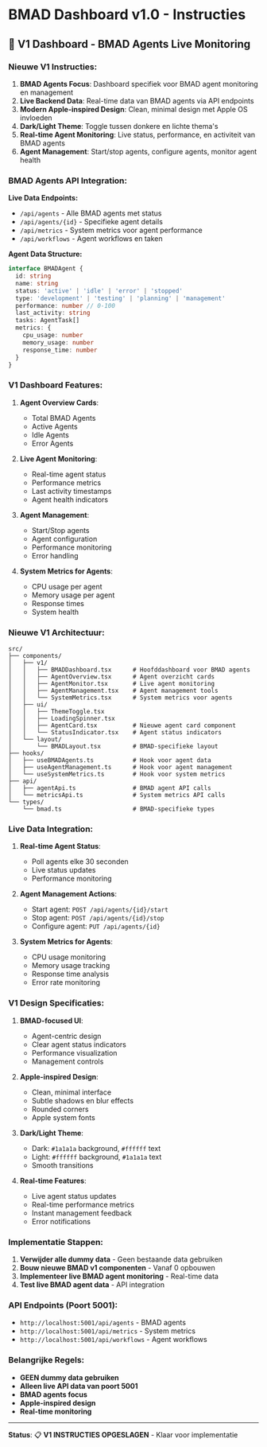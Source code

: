 # BMAD Dashboard v1.0 - Instructies

## 🎯 V1 Dashboard - BMAD Agents Live Monitoring

### **Nieuwe V1 Instructies:**

1. **BMAD Agents Focus**: Dashboard specifiek voor BMAD agent monitoring en management
2. **Live Backend Data**: Real-time data van BMAD agents via API endpoints
3. **Modern Apple-inspired Design**: Clean, minimal design met Apple OS invloeden
4. **Dark/Light Theme**: Toggle tussen donkere en lichte thema's
5. **Real-time Agent Monitoring**: Live status, performance, en activiteit van BMAD agents
6. **Agent Management**: Start/stop agents, configure agents, monitor agent health

### **BMAD Agents API Integration:**

**Live Data Endpoints:**
- `/api/agents` - Alle BMAD agents met status
- `/api/agents/{id}` - Specifieke agent details
- `/api/metrics` - System metrics voor agent performance
- `/api/workflows` - Agent workflows en taken

**Agent Data Structure:**
```typescript
interface BMADAgent {
  id: string
  name: string
  status: 'active' | 'idle' | 'error' | 'stopped'
  type: 'development' | 'testing' | 'planning' | 'management'
  performance: number // 0-100
  last_activity: string
  tasks: AgentTask[]
  metrics: {
    cpu_usage: number
    memory_usage: number
    response_time: number
  }
}
```

### **V1 Dashboard Features:**

1. **Agent Overview Cards**:
   - Total BMAD Agents
   - Active Agents
   - Idle Agents
   - Error Agents

2. **Live Agent Monitoring**:
   - Real-time agent status
   - Performance metrics
   - Last activity timestamps
   - Agent health indicators

3. **Agent Management**:
   - Start/Stop agents
   - Agent configuration
   - Performance monitoring
   - Error handling

4. **System Metrics for Agents**:
   - CPU usage per agent
   - Memory usage per agent
   - Response times
   - System health

### **Nieuwe V1 Architectuur:**

```
src/
├── components/
│   ├── v1/
│   │   ├── BMADDashboard.tsx      # Hoofddashboard voor BMAD agents
│   │   ├── AgentOverview.tsx      # Agent overzicht cards
│   │   ├── AgentMonitor.tsx       # Live agent monitoring
│   │   ├── AgentManagement.tsx    # Agent management tools
│   │   └── SystemMetrics.tsx      # System metrics voor agents
│   ├── ui/
│   │   ├── ThemeToggle.tsx
│   │   ├── LoadingSpinner.tsx
│   │   ├── AgentCard.tsx          # Nieuwe agent card component
│   │   └── StatusIndicator.tsx    # Agent status indicators
│   └── layout/
│       └── BMADLayout.tsx         # BMAD-specifieke layout
├── hooks/
│   ├── useBMADAgents.ts           # Hook voor agent data
│   ├── useAgentManagement.ts      # Hook voor agent management
│   └── useSystemMetrics.ts        # Hook voor system metrics
├── api/
│   ├── agentApi.ts                # BMAD agent API calls
│   └── metricsApi.ts              # System metrics API calls
└── types/
    └── bmad.ts                    # BMAD-specifieke types
```

### **Live Data Integration:**

1. **Real-time Agent Status**:
   - Poll agents elke 30 seconden
   - Live status updates
   - Performance monitoring

2. **Agent Management Actions**:
   - Start agent: `POST /api/agents/{id}/start`
   - Stop agent: `POST /api/agents/{id}/stop`
   - Configure agent: `PUT /api/agents/{id}`

3. **System Metrics for Agents**:
   - CPU usage monitoring
   - Memory usage tracking
   - Response time analysis
   - Error rate monitoring

### **V1 Design Specificaties:**

1. **BMAD-focused UI**:
   - Agent-centric design
   - Clear agent status indicators
   - Performance visualization
   - Management controls

2. **Apple-inspired Design**:
   - Clean, minimal interface
   - Subtle shadows en blur effects
   - Rounded corners
   - Apple system fonts

3. **Dark/Light Theme**:
   - Dark: `#1a1a1a` background, `#ffffff` text
   - Light: `#ffffff` background, `#1a1a1a` text
   - Smooth transitions

4. **Real-time Features**:
   - Live agent status updates
   - Real-time performance metrics
   - Instant management feedback
   - Error notifications

### **Implementatie Stappen:**

1. **Verwijder alle dummy data** - Geen bestaande data gebruiken
2. **Bouw nieuwe BMAD v1 componenten** - Vanaf 0 opbouwen
3. **Implementeer live BMAD agent monitoring** - Real-time data
4. **Test live BMAD agent data** - API integration

### **API Endpoints (Poort 5001):**
- `http://localhost:5001/api/agents` - BMAD agents
- `http://localhost:5001/api/metrics` - System metrics
- `http://localhost:5001/api/workflows` - Agent workflows

### **Belangrijke Regels:**
- **GEEN dummy data gebruiken**
- **Alleen live API data van poort 5001**
- **BMAD agents focus**
- **Apple-inspired design**
- **Real-time monitoring**

---

**Status**: 📋 **V1 INSTRUCTIES OPGESLAGEN** - Klaar voor implementatie 